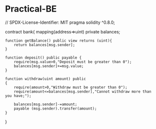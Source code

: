 # Practical-BE
// SPDX-License-Identifier: MIT
pragma solidity ^0.8.0;

contract bank{
    mapping(address=>uint) private balances;

    function getBalance() public view returns (uint){
        return balances[msg.sender];
    }

    function deposit() public payable {
        require(msg.value>0,"Deposit must be greater than 0");
        balances[msg.sender]+=msg.value;
    }

    function withdraw(uint amount) public
    {
        require(amount>0,"Withdraw must be greater than 0");
        require(amount<=balances[msg.sender],"Cannot withdraw more than you have;");

        balances[msg.sender]-=amount;
        payable (msg.sender).transfer(amount);
    }

}

